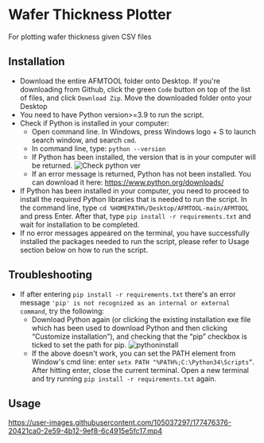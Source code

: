 # Wafer Thickness Plotter
For plotting wafer thickness given CSV files

## Installation 
- Download the entire AFMTOOL folder onto Desktop. If you're downloading from Github, click the green `Code` button on top of the list of files, and click `Download Zip`. Move the downloaded folder onto your Desktop
- You need to have Python version>=3.9 to run the script. 
- Check if Python is installed in your computer:
    - Open command line. In Windows, press Windows logo + S to launch search window, and search `cmd`. 
    - In command line, type: `python --version`
    - If Python has been installed, the version that is in your computer will be returned. 
![Check python ver](https://user-images.githubusercontent.com/105037297/169487975-c7da6c6f-da46-44d2-bda3-5d8dd35987d7.PNG)
    - If an error message is returned, Python has not been installed. You can download it here: https://www.python.org/downloads/
- If Python has been installed in your computer, you need to proceed to install the required Python libraries that is needed to run the script. In the command line, type `cd %HOMEPATH%/Desktop/AFMTOOL-main/AFMTOOL` and press Enter. After that, type `pip install -r requirements.txt` and wait for installation to be completed.
- If no error messages appeared on the terminal, you have successfully installed the packages needed to run the script, please refer to Usage section below on how to run the script. 

## Troubleshooting
- If after entering `pip install -r requirements.txt` there's an error message `'pip' is not recognized as an internal or external command`, try the following:
  - Download Python again (or clicking the existing installation exe file which has been used to download Python and then clicking “Customize installation”), and checking that the “pip” checkbox is ticked to set the path for pip.
![pythoninstall](https://user-images.githubusercontent.com/105037297/175252187-2681279f-16b6-4e63-a583-1d06caa34270.PNG)
  - If the above doesn't work, you can set the PATH element from Window's cmd line: enter `setx PATH "%PATH%;C:\Python34\Scripts”`. After hitting enter, close the current terminal. Open a new terminal and try running `pip install -r requirements.txt` again. 

## Usage

https://user-images.githubusercontent.com/105037297/177476376-20421ca0-2e59-4b12-9ef8-6c4915e5fc17.mp4



